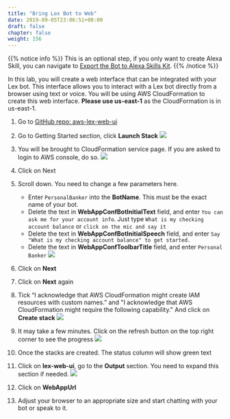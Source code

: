 ```yaml
---
title: "Bring Lex Bot to Web"
date: 2019-09-05T23:06:51+08:00
draft: false
chapter: false
weight: 156
---
```


{{% notice info %}}
This is an optional step,
if you only want to create Alexa Skill, you can navigate to 
[Export the Bot to Alexa Skills Kit](/custom-skill/7.export-lex-to-alexa/).
{{% /notice %}}


In this lab, you will create a web interface that can be integrated with your 
Lex bot. This interface allows you to interact with a Lex bot directly from a 
browser using text or voice. You will be using AWS CloudFormation to create 
this web interface. **Please use us-east-1** as the CloudFormation is in us-east-1.

1. Go to [GitHub repo: aws-lex-web-ui](https://github.com/awslabs/aws-lex-web-ui )

1. Go to Getting Started section, click **Launch Stack** 
    ![](/images/ask/cloudformation-get-start.png)
 
1. You will be brought to CloudFormation service page. If you are asked to login to AWS console, do so.
    ![](/images/ask/template.png)

1. Click on Next

1. Scroll down. You need to change a few parameters here.
    - Enter `PersonalBanker` into the **BotName**. This must be the exact name of your bot.
    - Delete the text in **WebAppConfBotInitialText** field, and 
    enter `You can ask me for your account info`. Just type 
    `What is my checking account balance` or `click on the mic and say it`
    - Delete the text in **WebAppConfBotInitialSpeech** field, and 
    enter `Say "What is my checking account balance" to get started.`
    - Delete the text in **WebAppConfToolbarTitle** field, and enter `Personal Banker`
    ![](/images/ask/cloudformation-configuration.png)

1. Click on **Next**

1. Click on **Next** again

1. Tick “I acknowledge that AWS CloudFormation might create IAM resources with custom names.” 
and "I acknowledge that AWS CloudFormation might require the following capability." And 
click on **Create stack**
    ![](/images/ask/cloudformation-knowledge.png)

9. It may take a few minutes. Click on the refresh button on the top right corner to see the 
progress
    ![](/images/ask/cloudformation-output.png)

1. Once the stacks are created. The status column will show green text

1. Click on **lex-web-ui**, go to the **Output** section. You need to expand this section 
if needed.
    ![](/images/ask/output.png)

1. Click on **WebAppUrl**

1. Adjust your browser to an appropriate size and start chatting with your bot or speak to it.
